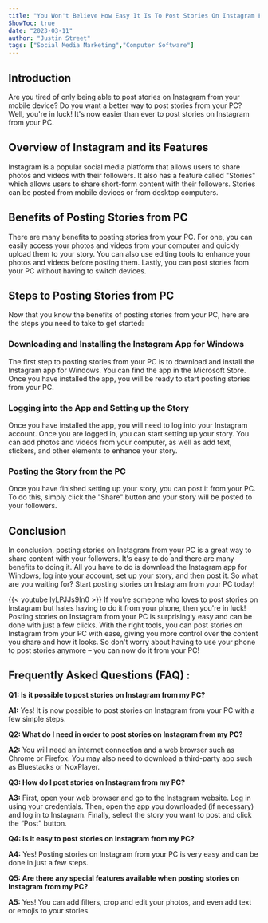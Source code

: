 ```yaml
---
title: "You Won't Believe How Easy It Is To Post Stories On Instagram From Your PC!"
ShowToc: true 
date: "2023-03-11"
author: "Justin Street" 
tags: ["Social Media Marketing","Computer Software"]
---
```

## Introduction

Are you tired of only being able to post stories on Instagram from your mobile device? Do you want a better way to post stories from your PC? Well, you're in luck! It's now easier than ever to post stories on Instagram from your PC. 

## Overview of Instagram and its Features

Instagram is a popular social media platform that allows users to share photos and videos with their followers. It also has a feature called "Stories" which allows users to share short-form content with their followers. Stories can be posted from mobile devices or from desktop computers. 

## Benefits of Posting Stories from PC

There are many benefits to posting stories from your PC. For one, you can easily access your photos and videos from your computer and quickly upload them to your story. You can also use editing tools to enhance your photos and videos before posting them. Lastly, you can post stories from your PC without having to switch devices. 

## Steps to Posting Stories from PC

Now that you know the benefits of posting stories from your PC, here are the steps you need to take to get started: 

### Downloading and Installing the Instagram App for Windows

The first step to posting stories from your PC is to download and install the Instagram app for Windows. You can find the app in the Microsoft Store. Once you have installed the app, you will be ready to start posting stories from your PC. 

### Logging into the App and Setting up the Story

Once you have installed the app, you will need to log into your Instagram account. Once you are logged in, you can start setting up your story. You can add photos and videos from your computer, as well as add text, stickers, and other elements to enhance your story. 

### Posting the Story from the PC

Once you have finished setting up your story, you can post it from your PC. To do this, simply click the "Share" button and your story will be posted to your followers. 

## Conclusion

In conclusion, posting stories on Instagram from your PC is a great way to share content with your followers. It's easy to do and there are many benefits to doing it. All you have to do is download the Instagram app for Windows, log into your account, set up your story, and then post it. So what are you waiting for? Start posting stories on Instagram from your PC today!

{{< youtube lyLPJJs9ln0 >}} 
If you're someone who loves to post stories on Instagram but hates having to do it from your phone, then you're in luck! Posting stories on Instagram from your PC is surprisingly easy and can be done with just a few clicks. With the right tools, you can post stories on Instagram from your PC with ease, giving you more control over the content you share and how it looks. So don't worry about having to use your phone to post stories anymore – you can now do it from your PC!

## Frequently Asked Questions (FAQ) :
**Q1: Is it possible to post stories on Instagram from my PC?**

**A1:** Yes! It is now possible to post stories on Instagram from your PC with a few simple steps.

**Q2: What do I need in order to post stories on Instagram from my PC?**

**A2:** You will need an internet connection and a web browser such as Chrome or Firefox. You may also need to download a third-party app such as Bluestacks or NoxPlayer.

**Q3: How do I post stories on Instagram from my PC?**

**A3:** First, open your web browser and go to the Instagram website. Log in using your credentials. Then, open the app you downloaded (if necessary) and log in to Instagram. Finally, select the story you want to post and click the “Post” button.

**Q4: Is it easy to post stories on Instagram from my PC?**

**A4:** Yes! Posting stories on Instagram from your PC is very easy and can be done in just a few steps.

**Q5: Are there any special features available when posting stories on Instagram from my PC?**

**A5:** Yes! You can add filters, crop and edit your photos, and even add text or emojis to your stories.


